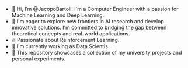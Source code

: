 - 👋 Hi, I’m @JacopoBartoli. I'm a Computer Engineer with a passion for Machine Learning and Deep Learning.
- :seedling: I'm eager to explore new frontiers in AI research and develop innovative solutions. I'm committed to bridging the gap between theoretical concepts and real-world applications.
- :fire: Passionate about Reinforcement Learning.
- :hammer: I'm currently working as Data Scientis 
- :blue_book: This repository showcases a collection of my university projects and personal experiments.

<!---
JacopoBartoli/JacopoBartoli is a ✨ special ✨ repository because its `README.md` (this file) appears on your GitHub profile.
You can click the Preview link to take a look at your changes.
--->
